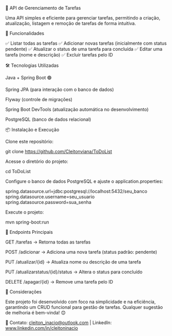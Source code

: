 📌 API de Gerenciamento de Tarefas

Uma API simples e eficiente para gerenciar tarefas, permitindo a criação, atualização, listagem e remoção de tarefas de forma intuitiva.

🚀 Funcionalidades

✅ Listar todas as tarefas
✅ Adicionar novas tarefas (inicialmente com status pendente)
✅ Atualizar o status de uma tarefa para concluída
✅ Editar uma tarefa (nome e descrição)
✅ Excluir tarefas pelo ID

🛠️ Tecnologias Utilizadas

Java + Spring Boot 🟢

Spring JPA (para interação com o banco de dados)

Flyway (controle de migrações)

Spring Boot DevTools (atualização automática no desenvolvimento)

PostgreSQL (banco de dados relacional)

📦 Instalação e Execução

Clone este repositório:

git clone https://github.com/Cleitonviana/ToDoList

Acesse o diretório do projeto:

cd ToDoList

Configure o banco de dados PostgreSQL e ajuste o application.properties:

spring.datasource.url=jdbc:postgresql://localhost:5432/seu_banco
spring.datasource.username=seu_usuario
spring.datasource.password=sua_senha

Execute o projeto:

mvn spring-boot:run

📝 Endpoints Principais

GET /tarefas → Retorna todas as tarefas

POST /adicionar → Adiciona uma nova tarefa (status padrão: pendente)

PUT /atualizar/{id} → Atualiza nome ou descrição de uma tarefa

PUT /atualizarstatus/{id}/status → Altera o status para concluído

DELETE /apagar/{id} → Remove uma tarefa pelo ID

📌 Considerações

Este projeto foi desenvolvido com foco na simplicidade e na eficiência, garantindo um CRUD funcional para gestão de tarefas. Qualquer sugestão de melhoria é bem-vinda! 😊

📧 Contato: cleiton_inacio@outlook.com | LinkedIn: www.linkedin.com/in/cleitoninacio
